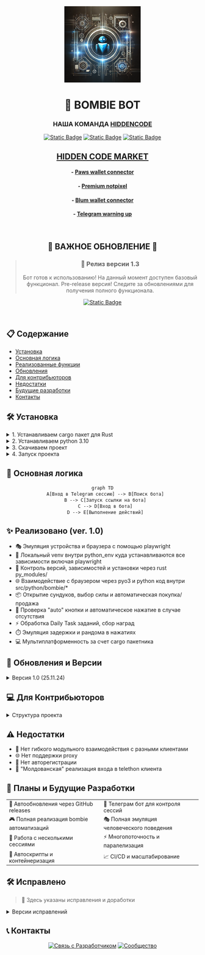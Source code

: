 
<div align="center">
  <img src="./templates/git/github_logo.webp" alt="Bombie Bot Logo" width="200"/>
  
  # 🤖 BOMBIE BOT
  ### НАША КОМАНДА [HIDDENCODE](https://t.me/hidden_coding)
  
  [![Static Badge](https://img.shields.io/badge/Telegram-Channel-Link?style=for-the-badge&logo=Telegram&logoColor=white&logoSize=auto&color=blue)](https://t.me/hidden_coding)
  [![Static Badge](https://img.shields.io/badge/Telegram-Chat-yes?style=for-the-badge&logo=Telegram&logoColor=white&logoSize=auto&color=blue)](https://t.me/hidden_codding_chat)
  [![Static Badge](https://img.shields.io/badge/Telegram-Bot%20Link-Link?style=for-the-badge&logo=Telegram&logoColor=white&logoSize=auto&color=blue)](https://t.me/catizenbot/bombie?startapp=g_1002_43630755)

## [HIDDEN CODE MARKET](https://t.me/hcmarket_bot?start=referral_355876562)

#### - [Paws wallet connector](https://t.me/hcmarket_bot?start=referral_355876562-project_1016)
#### - [Premium notpixel](https://t.me/hcmarket_bot?start=referral_355876562-project_1015)
#### - [Blum wallet connector](https://t.me/hcmarket_bot?start=referral_355876562-project_1002)
#### - [Telegram warning up](https://t.me/hcmarket_bot?start=referral_355876562-project_1001)
</div>

<div align="center">
  <br />
  <h2>🎉 ВАЖНОЕ ОБНОВЛЕНИЕ 🎉</h2>
  
  > ### 🚀 Релиз версии 1.3 
  > Бот готов к использованию! На данный момент доступен базовый функционал. Pre-release версия!
  > Следите за обновлениями для получения полного функционала.
  
  [![Static Badge](https://img.shields.io/badge/📋_Исправления-ver_1.3-blue)](#-исправлено)

  <br />
</div>

## 📋 Содержание
- [Установка](#-установка)
- [Основная логика](#-основная-логика)
- [Реализованные функции](#-реализовано)
- [Обновления](#-обновления-и-версии)
- [Для контрибьюторов](#-для-контрибьюторов)
- [Недостатки](#-недостатки)
- [Будущие разработки](#-планы-и-будущие-разработки)
- [Контакты](#-контакты)

## 🛠 Установка

<details>
<summary>1. Устанавливаем cargo пакет для Rust</summary>

[![Rust Installation](https://img.shields.io/badge/Rust-Installation-orange)](https://www.rust-lang.org/tools/install)

```bash
# Linux/MacOS/Windows:
curl --proto '=https' --tlsv1.2 -sSf https://sh.rustup.rs | sh
```
</details>

<details>
<summary>2. Устанавливаем python 3.10</summary>

```bash
# MacOS:
brew install python@3.10

# Linux:
sudo apt install python3.10

# Windows:
# Скачать с https://www.python.org/downloads/release/python-31010/
```
</details>

<details>
<summary>3. Скачиваем проект</summary>

```bash
git clone https://github.com/Panda404NotFound/bombie_bot.git
```
</details>

<details>
<summary>4. Запуск проекта</summary>

```bash
# Режим отладки:
RUST_LOG=debug cargo run

# Режим выпуска:
cargo run --release
cd target/release
./bombie_bot
```
</details>

## 🔄 Основная логика

<div align="center">
  
  ```mermaid
  graph TD
    A[Вход в Telegram сессию] --> B[Поиск бота]
    B --> C[Запуск ссылки на бота]
    C --> D[Вход в бота]
    D --> E[Выполнение действий]
  ```
  
</div>

## ✨ Реализовано (ver. 1.0)

- 🎭 Эмуляция устройства и браузера с помощью playwright
- 🐍 Локальный venv внутри python_env куда устанавливаются все зависимости включая playwright
- 🔄 Контроль версий, зависимостей и установки через rust py_modules/
- 🌐 Взаимодействие с браузером через pyo3 и python код внутри src/python/bombie/*
- 📦 Открытие сундуков, выбор силы и автоматическая покупка/продажа
- 🎯 Проверка "auto" кнопки и автоматическое нажатие в случае отсутствия
- ⚡ Обработка Daily Task заданий, сбор наград
- ⏱️ Эмуляция задержки и рандома в нажатиях
- 💻 Мультиплатформенность за счет cargo пакетника

## 📝 Обновления и Версии

<details>
<summary>Версия 1.0 (25.11.24)</summary>

### 🚀 Изменения
- 📦 Процесс обработки сундуков (без auto кнопки, вручную с автовыбором силы)
- ⚛️ Атомарный контроль модулей, ожидание завершения и таймеры
- 🌐 Одна сессия телеграмм, работа с playwright
- 📍 Трейсер координат взаимодействия с Canvas API
- 📸 Контроль скриншотов и записей видео действий бота
- 📄 Два лог файла для отслеживаания работы бота
- 🔄 Прямое взаимодействие на уровне клиента и сервера
</details>

## 💻 Для Контрибьюторов

<details>
<summary>Структура проекта</summary>

### Входная точка
```python
# Инициализация и запуск логики WebApp
logger.info("Запуск основной логики действий бота")
webapp_logic = WebAppLogic(self.page)
logic_task = asyncio.create_task(webapp_logic.start_logic())
```

### 📁 Основные модули (src/python/bombie/*)
- `task_action.py` и `chest_action.py` - автоматизация действий бота
- `cordination_module.py` - координация и Canvas API
- `module_manager.py` - управление модулями
- `ocr_manager.py` и `cv_manager.py` - работа с нейросетями
- `templates/*` - шаблоны для нейросети
</details>

## ⚠️ Недостатки

- 🔧 Нет гибкого модульного взаимодействия с разными клиентами
- 🌐 Нет поддержки proxy
- 📝 Нет авторегистрации
- 🔨 "Молдованская" реализация входа в telethon клиента

## 🔮 Планы и Будущие Разработки

<table>
<tr>
<td>🔄 Автообновления через GitHub releases</td>
<td>🤖 Телеграм бот для контроля сессий</td>
</tr>
<tr>
<td>🎮 Полная реализация bombie автоматизаций</td>
<td>🎭 Полная эмуляция человеческого поведения</td>
</tr>
<tr>
<td>👥 Работа с несколькими сессиями</td>
<td>⚡ Многопоточность и паралелизация</td>
</tr>
<tr>
<td>🐳 Автоскрипты и контейнеризация</td>
<td>📈 CI/CD и масштабирование</td>
</tr>
</table>

## 🛠 Исправлено
> 🔧 Здесь указаны исправления и доработки
<details>
<summary>Версии исправлений</summary>

Исправления на 26.11.24:

- Исправлены баги с Windows системами
- Исправлены баги с проверкой меню заданий (сейчас всегда проверяет, улучшим в ver. 2.0 для динамики)
- Добавлен эксперментальный headless режим запуска (не рекомендуется в production)

Исправления на 25.11.24:

ver. 1.2.1:

- Добавлена кросс-компиляция 
- Добавлена поддрежка Windows системных библиотек 
- Исправлены мелкие ошибки и добавлены улучшения

Исправления на 25.11.24:

ver. 1.2:
- Добавления обработка цветных изображений 
- Улучшено распознавание изменений для логики
- Улучшена логика взаимодействия с объектами

Исправления на 25.11.24:

ver. 1.1:

- 2FA авторизация с повторными попытками
- Проблемы с загрузкой OCR модели и SSL разрешениями
- Запуск Daily Task в первую очередь, потом сундуки
- Логические ошибки при проверке меню заданий
- Добавлена выбор записи логов и трейсинга
- Проверка не корректного определения силы сундука
- Удаление логов при первом запуске
</details>

## 📞 Контакты

<div align="center">
  
[![Связь с Разработчиком](https://img.shields.io/badge/Разработчик-Telegram-blue?style=for-the-badge&logo=telegram)](https://t.me/brahman_brahman)
[![Сообщество](https://img.shields.io/badge/Комьюнити_Сигм-Telegram-blue?style=for-the-badge&logo=telegram)](https://t.me/hidden_coding)

</div>
